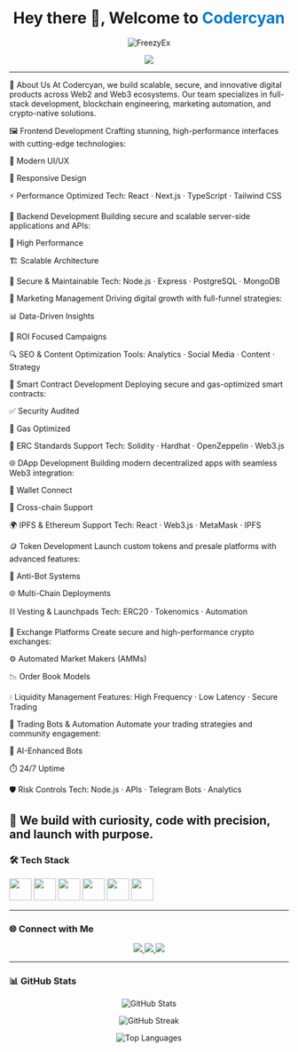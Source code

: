 <h1 align="center">Hey there 👋, Welcome to <span style="color:#007acc">Codercyan</span></h1>

<p align="center">
  <img src="https://komarev.com/ghpvc/?username=FreezyEx&label=Profile%20views&color=0e75b6&style=flat" alt="FreezyEx" />
</p>

<p align="center">
  <img src="https://readme-typing-svg.demolab.com/?lines=Web3%20Enthusiast%20🚀;Node.js%20%26%20Solidity%20Developer💻;Always%20Curious%20and%20Building%20🔥&center=true&width=500&height=45">
</p>

---

🧠 About Us
At Codercyan, we build scalable, secure, and innovative digital products across Web2 and Web3 ecosystems. Our team specializes in full-stack development, blockchain engineering, marketing automation, and crypto-native solutions.

🖼️ Frontend Development
Crafting stunning, high-performance interfaces with cutting-edge technologies:

🎨 Modern UI/UX

📱 Responsive Design

⚡ Performance Optimized
Tech: React · Next.js · TypeScript · Tailwind CSS

🔧 Backend Development
Building secure and scalable server-side applications and APIs:

🚀 High Performance

🏗️ Scalable Architecture

🔐 Secure & Maintainable
Tech: Node.js · Express · PostgreSQL · MongoDB

📢 Marketing Management
Driving digital growth with full-funnel strategies:

📊 Data-Driven Insights

🎯 ROI Focused Campaigns

🔍 SEO & Content Optimization
Tools: Analytics · Social Media · Content · Strategy

🔐 Smart Contract Development
Deploying secure and gas-optimized smart contracts:

✅ Security Audited

🧪 Gas Optimized

📄 ERC Standards Support
Tech: Solidity · Hardhat · OpenZeppelin · Web3.js

🌐 DApp Development
Building modern decentralized apps with seamless Web3 integration:

🔗 Wallet Connect

🔄 Cross-chain Support

🌍 IPFS & Ethereum Support
Tech: React · Web3.js · MetaMask · IPFS

🪙 Token Development
Launch custom tokens and presale platforms with advanced features:

🤖 Anti-Bot Systems

🌐 Multi-Chain Deployments

⛓️ Vesting & Launchpads
Tech: ERC20 · Tokenomics · Automation

💱 Exchange Platforms
Create secure and high-performance crypto exchanges:

⚙️ Automated Market Makers (AMMs)

📉 Order Book Models

💧 Liquidity Management
Features: High Frequency · Low Latency · Secure Trading

🤖 Trading Bots & Automation
Automate your trading strategies and community engagement:

🧠 AI-Enhanced Bots

⏱️ 24/7 Uptime

🛡️ Risk Controls
Tech: Node.js · APIs · Telegram Bots · Analytics

🧊 We build with curiosity, code with precision, and launch with purpose.
---

### 🛠️ Tech Stack

<p align="left">
  <img src="https://cdn.jsdelivr.net/gh/devicons/devicon/icons/javascript/javascript-original.svg" width="40" height="40"/>
  <img src="https://cdn.jsdelivr.net/gh/devicons/devicon/icons/nodejs/nodejs-original.svg" width="40" height="40"/>
  <img src="https://cdn.jsdelivr.net/gh/devicons/devicon/icons/react/react-original.svg" width="40" height="40"/>
  <img src="https://cdn.jsdelivr.net/gh/devicons/devicon/icons/solidity/solidity-original.svg" width="40" height="40"/>
  <img src="https://cdn.jsdelivr.net/gh/devicons/devicon/icons/git/git-original.svg" width="40" height="40"/>
  <img src="https://cdn.jsdelivr.net/gh/devicons/devicon/icons/github/github-original.svg" width="40" height="40"/>
</p>

---

### 🌐 Connect with Me

<p align="center">
  <a href="https://twitter.com/codercyan1" target="_blank">
    <img src="https://img.shields.io/badge/Twitter-1DA1F2?style=for-the-badge&logo=twitter&logoColor=white" />
  </a>
  <a href="https://t.me/codercyan" target="_blank">
    <img src="https://img.shields.io/badge/Telegram-0088cc?style=for-the-badge&logo=telegram&logoColor=white" />
  </a>
<a href="https://youtube.com/@codercyan" target="_blank">
  <img src="https://img.shields.io/badge/YouTube-FF0000?style=for-the-badge&logo=youtube&logoColor=white" />
</a>

</p>

---

### 📊 GitHub Stats

<p align="center">
  <img src="https://github-readme-stats.vercel.app/api?username=FreezyEx&show_icons=true&theme=radical" alt="GitHub Stats" />
</p>

<p align="center">
  <img src="https://github-readme-streak-stats.herokuapp.com/?user=FreezyEx&theme=radical" alt="GitHub Streak" />
</p>

<p align="center">
  <img src="https://github-readme-stats.vercel.app/api/top-langs/?username=FreezyEx&layout=compact&theme=radical" alt="Top Languages" />
</p>
